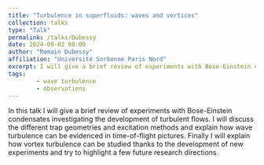 ```yaml
---
title: "Turbulence in superfluids: waves and vortices"
collection: talks
type: "Talk"
permalink: /talks/Dubessy
date: 2024-09-02 00:00
author: "Romain Dubessy" 
affiliation: "Université Sorbonne Paris Nord"
excerpt: I will give a brief review of experiments with Bose-Einstein condensates.   
tags: 
        - wave turbulence
        - observations
---
```


In this talk I will give a brief review of experiments with Bose-Einstein condensates investigating the development of turbulent flows. I will discuss the different trap geometries and excitation methods and explain how wave turbulence can be evidenced in
time-of-flight pictures. Finally I will explain how vortex turbulence can be studied thanks to the development of new experiments and try to highlight a few future research directions.

